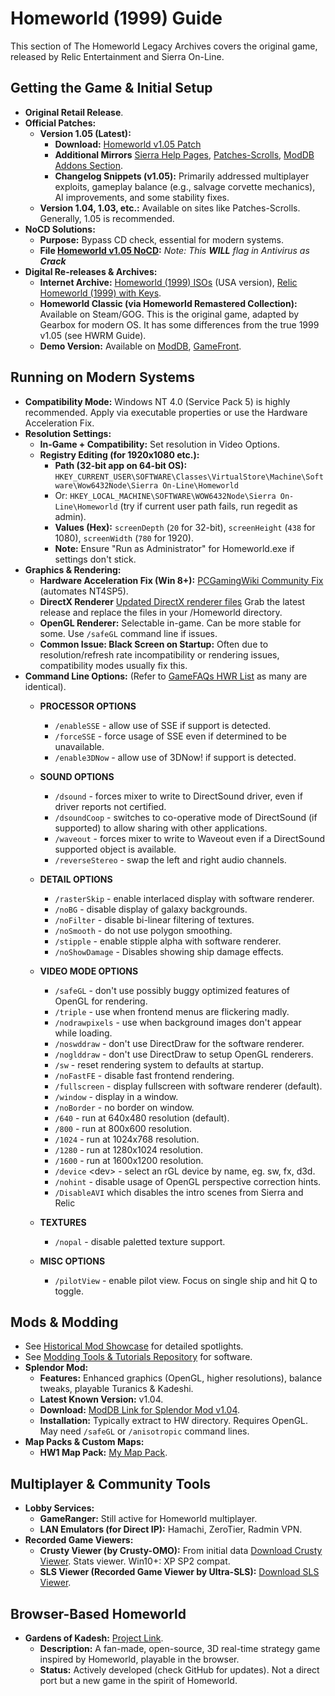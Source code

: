 # Homeworld (1999) Guide

This section of The Homeworld Legacy Archives covers the original game, released by Relic Entertainment and Sierra On-Line.

## Getting the Game & Initial Setup

*   **Original Retail Release**.
*   **Official Patches:**
    *   **Version 1.05 (Latest):**
        *   **Download:** [Homeworld v1.05 Patch](files/HOMEW105.rar)
        *   **Additional Mirrors** [Sierra Help Pages](http://sierrahelp.com/Patches-Updates/Patches-Updates-Games/HomeworldSeriesUpdates.html), [Patches-Scrolls](https://www.patches-scrolls.com/homeworld.php), [ModDB Addons Section](https://www.moddb.com/games/homeworld/downloads).
        *   **Changelog Snippets (v1.05):** Primarily addressed multiplayer exploits, gameplay balance (e.g., salvage corvette mechanics), AI improvements, and some stability fixes.
    *   **Version 1.04, 1.03, etc.:** Available on sites like Patches-Scrolls. Generally, 1.05 is recommended.
*   **NoCD Solutions:**
    *   **Purpose:** Bypass CD check, essential for modern systems.
    *   **File [Homeworld v1.05 NoCD](files/Homeworld_v1.05.rar):** *Note: This **WILL** flag in Antivirus as **Crack***
*   **Digital Re-releases & Archives:**
    *   **Internet Archive:** [Homeworld (1999) ISOs](https://archive.org/details/HomeworldUSA) (USA version), [Relic Homeworld (1999) with Keys](https://archive.org/details/relic-homeworld-1999).
    *   **Homeworld Classic (via Homeworld Remastered Collection):** Available on Steam/GOG. This is the original game, adapted by Gearbox for modern OS. It has some differences from the true 1999 v1.05 (see HWRM Guide).
    *   **Demo Version:** Available on [ModDB](https://www.moddb.com/games/homeworld/downloads/homeworld-demo), [GameFront](https://www.gamefront.com/games/homeworld/file/homeworld-demo).

## Running on Modern Systems

*   **Compatibility Mode:** Windows NT 4.0 (Service Pack 5) is highly recommended. Apply via executable properties or use the Hardware Acceleration Fix.
*   **Resolution Settings:**
    *   **In-Game + Compatibility:** Set resolution in Video Options.
    *   **Registry Editing (for 1920x1080 etc.):**
        *   **Path (32-bit app on 64-bit OS):** `HKEY_CURRENT_USER\SOFTWARE\Classes\VirtualStore\Machine\Software\Wow6432Node\Sierra On-Line\Homeworld`
        *   Or: `HKEY_LOCAL_MACHINE\SOFTWARE\WOW6432Node\Sierra On-Line\Homeworld` (try if current user path fails, run regedit as admin).
        *   **Values (Hex):** `screenDepth` (`20` for 32-bit), `screenHeight` (`438` for 1080), `screenWidth` (`780` for 1920).
        *   **Note:** Ensure "Run as Administrator" for Homeworld.exe if settings don't stick.
*   **Graphics & Rendering:**
    *   **Hardware Acceleration Fix (Win 8+):** [PCGamingWiki Community Fix](https://community.pcgamingwiki.com/files/file/5-homeworld-hardware-acceleration-fix/) (automates NT4SP5).
    *   **DirectX Renderer** [Updated DirectX renderer files](https://github.com/ncblakely/hw_rgl) Grab the latest release and replace the files in your /Homeworld directory.
    *   **OpenGL Renderer:** Selectable in-game. Can be more stable for some. Use `/safeGL` command line if issues.
    *   **Common Issue: Black Screen on Startup:** Often due to resolution/refresh rate incompatibility or rendering issues, compatibility modes usually fix this.
*   **Command Line Options:** (Refer to [GameFAQs HWR List](https://gamefaqs.gamespot.com/pc/854758-homeworld-remastered-collection/cheats) as many are identical).
    *   **PROCESSOR OPTIONS**
        *   `/enableSSE` - allow use of SSE if support is detected.
        *   `/forceSSE` - force usage of SSE even if determined to be unavailable.
        *   `/enable3DNow` - allow use of 3DNow! if support is detected.

    *   **SOUND OPTIONS**
        *   `/dsound` - forces mixer to write to DirectSound driver, even if driver reports not certified.
        *   `/dsoundCoop` - switches to co-operative mode of DirectSound (if supported) to allow sharing with other applications.
        *   `/waveout` - forces mixer to write to Waveout even if a DirectSound supported object is available.
        *   `/reverseStereo` - swap the left and right audio channels.

    *   **DETAIL OPTIONS**
        *   `/rasterSkip` - enable interlaced display with software renderer.
        *   `/noBG` - disable display of galaxy backgrounds.
        *   `/noFilter` - disable bi-linear filtering of textures.
        *   `/noSmooth` - do not use polygon smoothing.
        *   `/stipple` - enable stipple alpha with software renderer.
        *   `/noShowDamage` - Disables showing ship damage effects.

    *   **VIDEO MODE OPTIONS**
        *   `/safeGL` - don't use possibly buggy optimized features of OpenGL for rendering.
        *   `/triple` - use when frontend menus are flickering madly.
        *   `/nodrawpixels` - use when background images don't appear while loading.
        *   `/noswddraw` - don't use DirectDraw for the software renderer.
        *   `/noglddraw` - don't use DirectDraw to setup OpenGL renderers.
        *   `/sw` - reset rendering system to defaults at startup.
        *   `/noFastFE` - disable fast frontend rendering.
        *   `/fullscreen` - display fullscreen with software renderer (default).
        *   `/window` - display in a window.
        *   `/noBorder` - no border on window.
        *   `/640` - run at 640x480 resolution (default).
        *   `/800` - run at 800x600 resolution.
        *   `/1024` - run at 1024x768 resolution.
        *   `/1280` - run at 1280x1024 resolution.
        *   `/1600` - run at 1600x1200 resolution.
        *   `/device` &lt;dev&gt; - select an rGL device by name, eg. sw, fx, d3d.
        *   `/nohint` - disable usage of OpenGL perspective correction hints.
        *   `/DisableAVI` which disables the intro scenes from Sierra and Relic

    *   **TEXTURES**
        *   `/nopal` - disable paletted texture support.

    *   **MISC OPTIONS**
        *   `/pilotView` - enable pilot view.  Focus on single ship and hit Q to toggle.

## Mods & Modding

*   See [Historical Mod Showcase](09_Historical_Mod_Showcase.md) for detailed spotlights.
*   See [Modding Tools & Tutorials Repository](08_Modding_Tools_Repository.md) for software.
*   **Splendor Mod:**
    *   **Features:** Enhanced graphics (OpenGL, higher resolutions), balance tweaks, playable Turanics & Kadeshi.
    *   **Latest Known Version:** v1.04.
    *   **Download:** [ModDB Link for Splendor Mod v1.04](https://www.moddb.com/mods/homeworld-splendor-mod/downloads/homeworld-splendor-mod-v1-04).
    *   **Installation:** Typically extract to HW directory. Requires OpenGL. May need `/safeGL` or `/anisotropic` command lines.
*   **Map Packs & Custom Maps:**
    *   **HW1 Map Pack:** [My Map Pack](https://github.com/FlashZ/Homeworld_Map_Collection).


## Multiplayer & Community Tools

*   **Lobby Services:**
    *   **GameRanger:** Still active for Homeworld multiplayer.
    *   **LAN Emulators (for Direct IP):** Hamachi, ZeroTier, Radmin VPN.
*   **Recorded Game Viewers:**
    *   **Crusty Viewer (by Crusty-OMO):** From initial data [Download Crusty Viewer](files/crustyv.exe). Stats viewer. Win10+: XP SP2 compat.
    *   **SLS Viewer (Recorded Game Viewer by Ultra-SLS):** [Download SLS Viewer](files/sls_viewer.zip).

## Browser-Based Homeworld

*   **Gardens of Kadesh:** [Project Link](https://gardens-of-kadesh.gitlab.io/gardens-of-kadesh).
    *   **Description:** A fan-made, open-source, 3D real-time strategy game inspired by Homeworld, playable in the browser.
    *   **Status:** Actively developed (check GitHub for updates). Not a direct port but a new game in the spirit of Homeworld.
